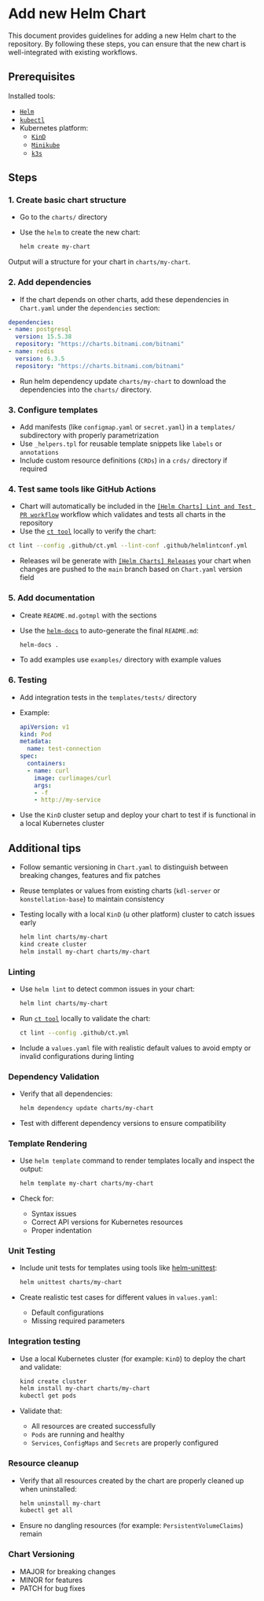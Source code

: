 # Add new Helm Chart

This document provides guidelines for adding a new Helm chart to the repository. By following these steps, you can ensure that the new chart is well-integrated with existing workflows.

## Prerequisites

Installed tools:

* [`Helm`](https://helm.sh/docs/intro/install/)
* [`kubectl`](https://kubernetes.io/docs/tasks/tools/)
* Kubernetes platform:
  * [`KinD`](https://kind.sigs.k8s.io)
  * [`Minikube`](https://minikube.sigs.k8s.io/docs/start/)
  * [`k3s`](https://k3s.io)

## Steps

### 1. Create basic chart structure

* Go to the `charts/` directory
* Use the `helm` to create the new chart:

  ```bash
  helm create my-chart
  ```

Output will a structure for your chart in `charts/my-chart`.

### 2. Add dependencies

* If the chart depends on other charts, add these dependencies in `Chart.yaml` under the `dependencies` section:

```yaml
dependencies:
- name: postgresql
  version: 15.5.38
  repository: "https://charts.bitnami.com/bitnami"
- name: redis
  version: 6.3.5
  repository: "https://charts.bitnami.com/bitnami"
```

* Run helm dependency update `charts/my-chart` to download the dependencies into the `charts/` directory.

### 3. Configure templates

* Add manifests (like `configmap.yaml` or `secret.yaml`) in a `templates/` subdirectory with properly parametrization
* Use `_helpers.tpl` for reusable template snippets like `labels` or `annotations`
* Include custom resource definitions (`CRDs`) in a `crds/` directory if required

### 4. Test same tools like GitHub Actions

* Chart will automatically be included in the [`[Helm Charts] Lint and Test PR workflow`](./../.github/workflows/helm-lint-test.yml) workflow which validates and tests all charts in the repository
* Use the [`ct tool`](https://github.com/helm/chart-testing) locally to verify the chart:

```bash
ct lint --config .github/ct.yml --lint-conf .github/helmlintconf.yml
```

* Releases wil be generate with [`[Helm Charts] Releases`](./../.github/workflows/helm-release.yml) your chart when changes are pushed to the `main` branch based on `Chart.yaml` version field

### 5. Add documentation

* Create `README.md.gotmpl` with the sections
* Use the [`helm-docs`](https://github.com/norwoodj/helm-docs) to auto-generate the final `README.md`:

  ```bash
  helm-docs .
  ```

* To add examples use `examples/` directory with example values

### 6. Testing

* Add integration tests in the `templates/tests/` directory
* Example:

  ```yaml
  apiVersion: v1
  kind: Pod
  metadata:
    name: test-connection
  spec:
    containers:
    - name: curl
      image: curlimages/curl
      args:
      - -f
      - http://my-service
  ```

* Use the `KinD` cluster setup and deploy your chart to test if is functional in a local Kubernetes cluster

## Additional tips

* Follow semantic versioning in `Chart.yaml` to distinguish between breaking changes, features and fix patches
* Reuse templates or values from existing charts (`kdl-server` or `konstellation-base`) to maintain consistency
* Testing locally with a local `KinD` (u other platform) cluster to catch issues early

  ```bash
  helm lint charts/my-chart
  kind create cluster
  helm install my-chart charts/my-chart
  ```

### Linting

* Use `helm lint` to detect common issues in your chart:

  ```bash
  helm lint charts/my-chart
  ```

* Run [`ct tool`](https://github.com/helm/chart-testing) locally to validate the chart:

  ```bash
  ct lint --config .github/ct.yml
  ```

* Include a `values.yaml` file with realistic default values to avoid empty or invalid configurations during linting

### Dependency Validation

* Verify that all dependencies:

  ```bash
  helm dependency update charts/my-chart
  ```

* Test with different dependency versions to ensure compatibility

### Template Rendering

* Use `helm template` command to render templates locally and inspect the output:

  ```bash
  helm template my-chart charts/my-chart
  ```

* Check for:
  * Syntax issues
  * Correct API versions for Kubernetes resources
  * Proper indentation

### Unit Testing

* Include unit tests for templates using tools like [helm-unittest](https://github.com/helm-unittest/helm-unittest):

  ```bash
  helm unittest charts/my-chart
  ```

* Create realistic test cases for different values in `values.yaml`:
  * Default configurations
  * Missing required parameters

### Integration testing

* Use a local Kubernetes cluster (for example: `KinD`) to deploy the chart and validate:

  ```bash
  kind create cluster
  helm install my-chart charts/my-chart
  kubectl get pods
  ```

* Validate that:
  * All resources are created successfully
  * `Pods` are running and healthy
  * `Services`, `ConfigMaps` and `Secrets` are properly configured

### Resource cleanup

* Verify that all resources created by the chart are properly cleaned up when uninstalled:

  ```bash
  helm uninstall my-chart
  kubectl get all
  ```

* Ensure no dangling resources (for example: `PersistentVolumeClaims`) remain

### Chart Versioning

* MAJOR for breaking changes
* MINOR for features
* PATCH for bug fixes

